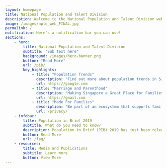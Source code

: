 ```yaml
---
layout: homepage
title: National Population and Talent Division
description: Welcome to the National Population and Talent Division website
image: /images/nptd_web_FINAL.jpg
permalink: /
notification: Here's a notification bar you can use!
sections:
    - hero:
        title: National Population and Talent Division 
        subtitle: "Sub text here"
        background: /images/hero-banner.png
        button: "Read More"
        url: /pib/
        key_highlights:
            - title: "Population Trends"
              description: "Find out more about population trends in Singapore!"
              url: https://google.com
            - title: "Marriage and Parenthood"
              description: "Making Singapore a Great Place for Families"
              url: https://gmail.com
            - title: "Made For Families"
              description: "Be part of an ecosystem that supports families"
              url: /privacy/
    - infobar:
        title: Population in Brief 2019
        subtitle: What do you need to know?
        description: Population in Brief (PIB) 2019 has just been released with fresh data on Singapore’s population. It provides key updates and trends on Singapore’s population, particularly in relation to citizen marriages, births and immigration.
        button: Read More
        url: /faq/
    - resources:
        title: Media and Publications
        subtitle: Learn more
        button: View More
---
```

